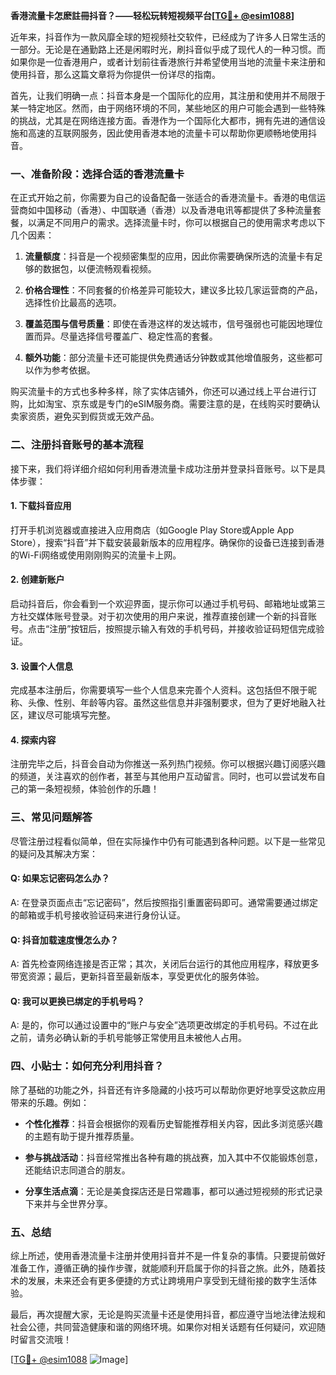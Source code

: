 **香港流量卡怎麽註冊抖音？——轻松玩转短视频平台[[TG💪+ @esim1088](https://t.me/s/esim1088)]**

近年来，抖音作为一款风靡全球的短视频社交软件，已经成为了许多人日常生活的一部分。无论是在通勤路上还是闲暇时光，刷抖音似乎成了现代人的一种习惯。而如果你是一位香港用户，或者计划前往香港旅行并希望使用当地的流量卡来注册和使用抖音，那么这篇文章将为你提供一份详尽的指南。

首先，让我们明确一点：抖音本身是一个国际化的应用，其注册和使用并不局限于某一特定地区。然而，由于网络环境的不同，某些地区的用户可能会遇到一些特殊的挑战，尤其是在网络连接方面。香港作为一个国际化大都市，拥有先进的通信设施和高速的互联网服务，因此使用香港本地的流量卡可以帮助你更顺畅地使用抖音。

### **一、准备阶段：选择合适的香港流量卡**

在正式开始之前，你需要为自己的设备配备一张适合的香港流量卡。香港的电信运营商如中国移动（香港）、中国联通（香港）以及香港电讯等都提供了多种流量套餐，以满足不同用户的需求。选择流量卡时，你可以根据自己的使用需求考虑以下几个因素：

1. **流量额度**：抖音是一个视频密集型的应用，因此你需要确保所选的流量卡有足够的数据包，以便流畅观看视频。
   
2. **价格合理性**：不同套餐的价格差异可能较大，建议多比较几家运营商的产品，选择性价比最高的选项。

3. **覆盖范围与信号质量**：即使在香港这样的发达城市，信号强弱也可能因地理位置而异。尽量选择信号覆盖广、稳定性高的套餐。

4. **额外功能**：部分流量卡还可能提供免费通话分钟数或其他增值服务，这些都可以作为参考依据。

购买流量卡的方式也多种多样，除了实体店铺外，你还可以通过线上平台进行订购，比如淘宝、京东或是专门的eSIM服务商。需要注意的是，在线购买时要确认卖家资质，避免买到假货或无效产品。

### **二、注册抖音账号的基本流程**

接下来，我们将详细介绍如何利用香港流量卡成功注册并登录抖音账号。以下是具体步骤：

#### **1. 下载抖音应用**
打开手机浏览器或直接进入应用商店（如Google Play Store或Apple App Store），搜索“抖音”并下载安装最新版本的应用程序。确保你的设备已连接到香港的Wi-Fi网络或使用刚刚购买的流量卡上网。

#### **2. 创建新账户**
启动抖音后，你会看到一个欢迎界面，提示你可以通过手机号码、邮箱地址或第三方社交媒体账号登录。对于初次使用的用户来说，推荐直接创建一个新的抖音账号。点击“注册”按钮后，按照提示输入有效的手机号码，并接收验证码短信完成验证。

#### **3. 设置个人信息**
完成基本注册后，你需要填写一些个人信息来完善个人资料。这包括但不限于昵称、头像、性别、年龄等内容。虽然这些信息并非强制要求，但为了更好地融入社区，建议尽可能填写完整。

#### **4. 探索内容**
注册完毕之后，抖音会自动为你推送一系列热门视频。你可以根据兴趣订阅感兴趣的频道，关注喜欢的创作者，甚至与其他用户互动留言。同时，也可以尝试发布自己的第一条短视频，体验创作的乐趣！

### **三、常见问题解答**

尽管注册过程看似简单，但在实际操作中仍有可能遇到各种问题。以下是一些常见的疑问及其解决方案：

#### **Q: 如果忘记密码怎么办？**
A: 在登录页面点击“忘记密码”，然后按照指引重置密码即可。通常需要通过绑定的邮箱或手机号接收验证码来进行身份认证。

#### **Q: 抖音加载速度慢怎么办？**
A: 首先检查网络连接是否正常；其次，关闭后台运行的其他应用程序，释放更多带宽资源；最后，更新抖音至最新版本，享受更优化的服务体验。

#### **Q: 我可以更换已绑定的手机号吗？**
A: 是的，你可以通过设置中的“账户与安全”选项更改绑定的手机号码。不过在此之前，请务必确认新的手机号能够正常使用且未被他人占用。

### **四、小贴士：如何充分利用抖音？**

除了基础的功能之外，抖音还有许多隐藏的小技巧可以帮助你更好地享受这款应用带来的乐趣。例如：

- **个性化推荐**：抖音会根据你的观看历史智能推荐相关内容，因此多浏览感兴趣的主题有助于提升推荐质量。
  
- **参与挑战活动**：抖音经常推出各种有趣的挑战赛，加入其中不仅能锻炼创意，还能结识志同道合的朋友。

- **分享生活点滴**：无论是美食探店还是日常趣事，都可以通过短视频的形式记录下来并与全世界分享。

### **五、总结**

综上所述，使用香港流量卡注册并使用抖音并不是一件复杂的事情。只要提前做好准备工作，遵循正确的操作步骤，就能顺利开启属于你的抖音之旅。此外，随着技术的发展，未来还会有更多便捷的方式让跨境用户享受到无缝衔接的数字生活体验。

最后，再次提醒大家，无论是购买流量卡还是使用抖音，都应遵守当地法律法规和社会公德，共同营造健康和谐的网络环境。如果你对相关话题有任何疑问，欢迎随时留言交流哦！

[[TG💪+ @esim1088](https://t.me/s/esim1088) ![Image](https://i.postimg.cc/4NQfJmqS/Snipaste-2025-05-13-00-14-12.png)]